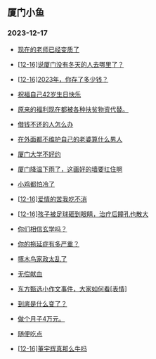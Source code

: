 ## 厦门小鱼 
### 2023-12-17

+ [现在的老师已经变质了](http://bbs.xmfish.com/read-htm-tid-18121640.html)

+ [[12-16]说厦门没有冬天的人去哪里了？](http://bbs.xmfish.com/read-htm-tid-18121691.html)

+ [[12-16]2023年，你存了多少钱？](http://bbs.xmfish.com/read-htm-tid-18121764.html)

+ [祝福自己42岁生日快乐](http://bbs.xmfish.com/read-htm-tid-18121714.html)

+ [原来的福利现在都被各种扶贫物资代替。](http://bbs.xmfish.com/read-htm-tid-18121627.html)

+ [借钱不还的人怎么办](http://bbs.xmfish.com/read-htm-tid-18121625.html)

+ [在外面都不维护自己的老婆算什么男人](http://bbs.xmfish.com/read-htm-tid-18121731.html)

+ [厦门大学不好约](http://bbs.xmfish.com/read-htm-tid-18121711.html)

+ [厦门降温下雨了，这画好的墙要扛住啊](http://bbs.xmfish.com/read-htm-tid-18121677.html)

+ [小鸡都怕冷了](http://bbs.xmfish.com/read-htm-tid-18121728.html)

+ [[12-16]爱情的苦我吃不消](http://bbs.xmfish.com/read-htm-tid-18121667.html)

+ [[12-16]孩子被足球砸到眼睛，治疗后瞳孔也散大](http://bbs.xmfish.com/read-htm-tid-18121759.html)

+ [你们相信玄学吗？](http://bbs.xmfish.com/read-htm-tid-18121716.html)

+ [你的拖延症有多严重？](http://bbs.xmfish.com/read-htm-tid-18121687.html)

+ [啄木鸟家政太乱了](http://bbs.xmfish.com/read-htm-tid-18121811.html)

+ [无偿献血](http://bbs.xmfish.com/read-htm-tid-18121751.html)

+ [东方甄选小作文事件，大家如何看[表情]](http://bbs.xmfish.com/read-htm-tid-18121783.html)

+ [到底是什么变了？](http://bbs.xmfish.com/read-htm-tid-18121849.html)

+ [做个月子4万元。](http://bbs.xmfish.com/read-htm-tid-18121959.html)

+ [随便吃点](http://bbs.xmfish.com/read-htm-tid-18121892.html)

+ [[12-16]董宇辉真那么牛吗](http://bbs.xmfish.com/read-htm-tid-18121798.html)

